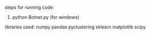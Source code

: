 steps for running code:

1) python Botnet.py (for windows)

libraries used:
numpy
pandas
pyclustering
sklearn
matplotlib
scipy

